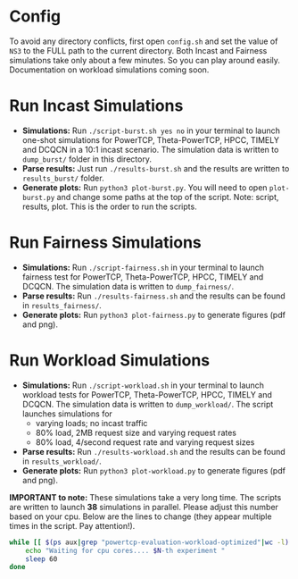 # Config

To avoid any directory conflicts, first open `config.sh` and set the value of `NS3` to the FULL path to the current directory. Both Incast and Fairness simulations take only about a few minutes. So you can play around easily. Documentation on workload simulations coming soon.

# Run Incast Simulations

- **Simulations:** Run `./script-burst.sh yes no` in your terminal to launch one-shot simulations for PowerTCP, Theta-PowerTCP, HPCC, TIMELY and DCQCN in a 10:1 incast scenario. The simulation data is written to `dump_burst/` folder in this directory. 
- **Parse results:** Just run `./results-burst.sh` and the results are written to `results_burst/` folder. 
- **Generate plots:** Run `python3 plot-burst.py`. You will need to open `plot-burst.py` and change some paths at the top of the script. Note: script, results, plot. This is the order to run the scripts.

# Run Fairness Simulations

- **Simulations:** Run `./script-fairness.sh` in your terminal to launch fairness test for PowerTCP, Theta-PowerTCP, HPCC, TIMELY and DCQCN. The simulation data is written to `dump_fairness/`. 
- **Parse results:** Run `./results-fairness.sh` and the results can be found in `results_fairness/`. 
- **Generate plots:** Run `python3 plot-fairness.py` to generate figures (pdf and png).


# Run Workload Simulations

- **Simulations:** Run `./script-workload.sh` in your terminal to launch workload tests for PowerTCP, Theta-PowerTCP, HPCC, TIMELY and DCQCN. The simulation data is written to `dump_workload/`. The script launches simulations for
	- varying loads; no incast traffic
	- 80% load, 2MB request size and varying request rates
	- 80% load, 4/second request rate and varying request sizes 
- **Parse results:** Run `./results-workload.sh` and the results can be found in `results_workload/`. 
- **Generate plots:** Run `python3 plot-workload.py` to generate figures (pdf and png).

**IMPORTANT to note:** These simulations take a very long time. The scripts are written to launch **38** simulations in parallel. Please adjust this number based on your cpu. Below are the lines to change (they appear multiple times in the script. Pay attention!).

```bash
while [[ $(ps aux|grep "powertcp-evaluation-workload-optimized"|wc -l) -gt 38 ]];do
	echo "Waiting for cpu cores.... $N-th experiment "
	sleep 60
done
```